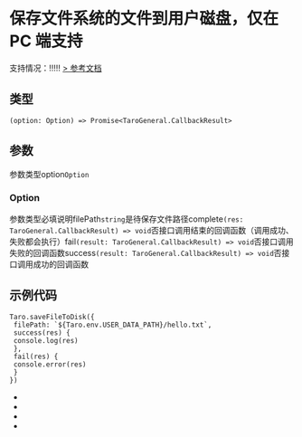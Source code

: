 # 保存文件系统的文件到用户磁盘，仅在 PC 端支持
支持情况：!!!!!
[> 参考文档
](https://developers.weixin.qq.com/miniprogram/dev/api/file/wx.saveFileToDisk.html)
## 类型[​](saveFileToDisk.html#类型)
```tsx
(option: Option) => Promise<TaroGeneral.CallbackResult>
```

## 参数[​](saveFileToDisk.html#参数)
参数类型option`Option`
### Option[​](saveFileToDisk.html#option)
参数类型必填说明filePath`string`是待保存文件路径complete`(res: TaroGeneral.CallbackResult) => void`否接口调用结束的回调函数（调用成功、失败都会执行）fail`(result: TaroGeneral.CallbackResult) => void`否接口调用失败的回调函数success`(result: TaroGeneral.CallbackResult) => void`否接口调用成功的回调函数
## 示例代码[​](saveFileToDisk.html#示例代码)
```tsx
Taro.saveFileToDisk({
 filePath: `${Taro.env.USER_DATA_PATH}/hello.txt`,
 success(res) {
 console.log(res)
 },
 fail(res) {
 console.error(res)
 }
})
```

- 
- 

- 

-
